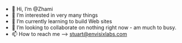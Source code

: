 - 👋 Hi, I’m @Zhami
- 👀 I’m interested in very many things
- 🌱 I’m currently learning to build Web sites
- 💞️ I’m looking to collaborate on nothing right now - am much to busy.
- 📫 How to reach me --> stuart@envisixlabs.com

<!---
Zhami/Zhami is a ✨ special ✨ repository because its `README.md` (this file) appears on your GitHub profile.
You can click the Preview link to take a look at your changes.
--->
